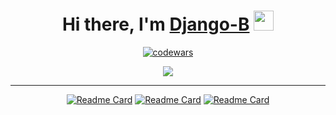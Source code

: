 <h1 align="center">
  Hi there, I'm <a href="#" target="_blank">Django-B</a> 
  <img src="https://github.com/blackcater/blackcater/raw/main/images/Hi.gif" height="32"/>
</h1>

<div align="center">
  
  [![codewars](https://www.codewars.com/users/Django-B/badges/large)](https://www.codewars.com/users/Django-B)   
  
  ![](https://github-profile-summary-cards.vercel.app/api/cards/repos-per-language?username=Django-B)
  
</div>

--- 

<div align="center">
  
  [![Readme Card](https://github-readme-stats.vercel.app/api/pin/?username=Django-B&repo=nft-monkey-generator)](https://github.com/Django-B/nft-monkey-generator)
  [![Readme Card](https://github-readme-stats.vercel.app/api/pin/?username=Django-B&repo=shazam-dl-termux)](https://github.com/Django-B/shazam-dl-termux)
  [![Readme Card](https://github-readme-stats.vercel.app/api/pin/?username=Django-B&repo=face_detecter)](https://github.com/Django-B/face_detecter)

</div>
